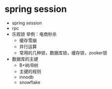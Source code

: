 # spring session

* spring session
* rpc
* 乐观锁 举例：电商秒杀
  * 缓存雪崩
  * 并行运算
  * 常用的几种锁，数据库锁，缓存锁，zooker锁
* 数据库的主键
  * B+树/B树
  * 主键的规则
  * innodb
  * snowflake

